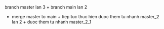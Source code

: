 branch master lan 3 + branch main lan 2 
+ merge master to main  + tiep tuc thuc hien
duoc them tu nhanh master_2 lan 2 + duoc them tu nhanh master_2_1